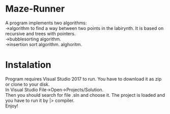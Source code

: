 # Maze-Runner
A program implements two algorithms: </br>
->algorithm to find a way between two points in the labirynth. It is based on recursive and trees with pointers. </br>
->bubblesorting algorithm. </br>
->insertion sort algorithm. alghoritm. </br>

# Instalation
Program requires Visual Studio 2017 to run. You have to download it as zip or clone to your disk. </br>
In Visual Studio File->Open->Projects/Solution.</br>
Then you should search for file .sln and choose it. The project is loaded and you have to run it by |> compiler. </br>
Enjoy! </br>
